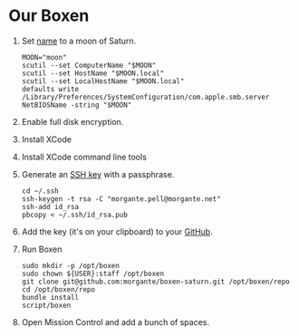 # Our Boxen

1. Set [name](http://en.wikipedia.org/wiki/Moons_of_Saturn#Tables_of_moons) to a moon of Saturn.

    ```
    MOON="moon"
    scutil --set ComputerName "$MOON"
    scutil --set HostName "$MOON.local"
    scutil --set LocalHostName "$MOON.local"
    defaults write /Library/Preferences/SystemConfiguration/com.apple.smb.server NetBIOSName -string "$MOON"
    ```

2. Enable full disk encryption.
2. Install XCode
3. Install XCode command line tools
4. Generate an [SSH key](https://help.github.com/articles/generating-ssh-keys) with a passphrase.

    ```
    cd ~/.ssh
    ssh-keygen -t rsa -C "morgante.pell@morgante.net"
    ssh-add id_rsa
    pbcopy < ~/.ssh/id_rsa.pub
    ```

5. Add the key (it's on your clipboard) to your [GitHub](https://github.com/settings/ssh).
6. Run Boxen

    ```
    sudo mkdir -p /opt/boxen
    sudo chown ${USER}:staff /opt/boxen
    git clone git@github.com:morgante/boxen-saturn.git /opt/boxen/repo
    cd /opt/boxen/repo
    bundle install
    script/boxen
    ```
7. Open Mission Control and add a bunch of spaces.
